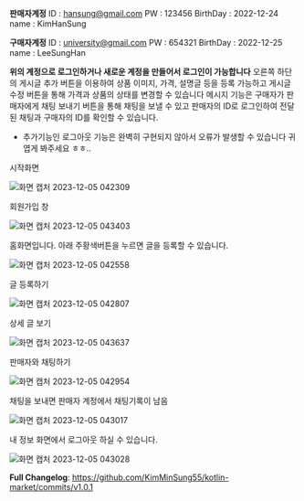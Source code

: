**판매자계정**
ID : hansung@gmail.com
PW : 123456
BirthDay : 2022-12-24
name : KimHanSung

**구매자계정**
ID : university@gmail.com
PW : 654321
BirthDay : 2022-12-25
name : LeeSungHan

**위의 계정으로 로그인하거나 새로운 계정을 만들어서 로그인이 가능합니다**
오른쪽 하단의 게시글 추가 버튼을 이용하여 상품 이미지, 가격, 설명글 등을 등록 가능하고
게시글 수정 버튼을 통해 가격과 상품의 상태를 변경할 수 있습니다
메시지 기능은 구매자가 판매자에게 채팅 보내기 버튼을 통해 채팅을 보낼 수 있고
판매자의 ID로 로그인하여 전달된 채팅과 구매자의 ID를 확인할 수 있습니다.

* 추가기능인 로그아웃 기능은 완벽히 구현되지 않아서 오류가 발생할 수 있습니다 귀엽게 봐주세요 ㅎㅎ..

시작화면

![화면 캡처 2023-12-05 042309](https://github.com/KimMinSung55/kotlin-market/assets/121777977/a69b621e-b47b-457d-a351-d006b7ca483a)

회원가입 창

![화면 캡처 2023-12-05 043403](https://github.com/KimMinSung55/kotlin-market/assets/121777977/c2b53dc4-d6c7-4f1f-ac6f-d388ddf34217)

홈화면입니다. 아래 주황색버튼을 누르면 글을 등록할 수 있습니다.

![화면 캡처 2023-12-05 042558](https://github.com/KimMinSung55/kotlin-market/assets/121777977/123a9e96-8db0-4f4d-a80c-1453e902d8c4)

글 등록하기

![화면 캡처 2023-12-05 042807](https://github.com/KimMinSung55/kotlin-market/assets/121777977/3e998752-4842-48e4-bef3-1b1351ad48cd)


상세 글 보기

![화면 캡처 2023-12-05 043637](https://github.com/KimMinSung55/kotlin-market/assets/121777977/2133698e-719a-435d-a68d-37955e07ff5b)

판매자와 채팅하기

![화면 캡처 2023-12-05 042954](https://github.com/KimMinSung55/kotlin-market/assets/121777977/f09a1a88-1b76-4922-9123-546da15a93b4)

채팅을 보내면 판매자 계정에서 채팅기록이 남음

![화면 캡처 2023-12-05 043017](https://github.com/KimMinSung55/kotlin-market/assets/121777977/ae53f56c-eb91-45bb-926d-a4cdd184f770)

내 정보 화면에서 로그아웃 하실 수 있습니다.

![화면 캡처 2023-12-05 043028](https://github.com/KimMinSung55/kotlin-market/assets/121777977/080da444-5ccc-4b1b-8687-6a0da9697ded)

**Full Changelog**: https://github.com/KimMinSung55/kotlin-market/commits/v1.0.1
